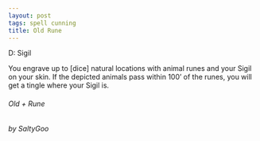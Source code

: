 ```yaml
---
layout: post
tags: spell cunning
title: Old Rune
---
```


D: Sigil

You engrave up to [dice] natural locations with animal runes and your Sigil on  your skin. If the depicted animals pass within 100’ of the runes, you will get a tingle where your Sigil is.

###### *Old + Rune*

###### by SaltyGoo
